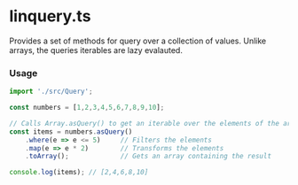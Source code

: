 # linquery.ts

Provides a set of methods for query over a collection of values. Unlike arrays, the queries iterables are lazy evalauted.

### Usage
```ts
import './src/Query';

const numbers = [1,2,3,4,5,6,7,8,9,10];

// Calls Array.asQuery() to get an iterable over the elements of the array
const items = numbers.asQuery()
    .where(e => e <= 5)     // Filters the elements
    .map(e => e * 2)        // Transforms the elements
    .toArray();             // Gets an array containing the result

console.log(items); // [2,4,6,8,10]
```